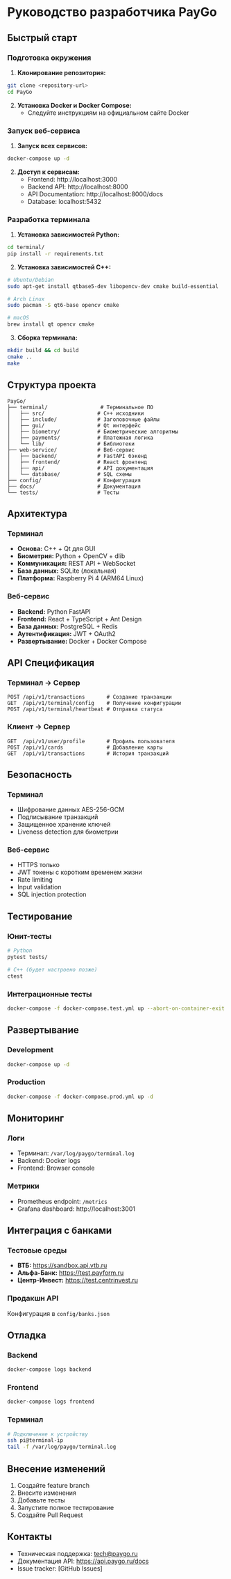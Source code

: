 # Руководство разработчика PayGo

## Быстрый старт

### Подготовка окружения

1. **Клонирование репозитория:**
```bash
git clone <repository-url>
cd PayGo
```

2. **Установка Docker и Docker Compose:**
   - Следуйте инструкциям на официальном сайте Docker

### Запуск веб-сервиса

1. **Запуск всех сервисов:**
```bash
docker-compose up -d
```

2. **Доступ к сервисам:**
   - Frontend: http://localhost:3000
   - Backend API: http://localhost:8000
   - API Documentation: http://localhost:8000/docs
   - Database: localhost:5432

### Разработка терминала

1. **Установка зависимостей Python:**
```bash
cd terminal/
pip install -r requirements.txt
```

2. **Установка зависимостей C++:**
```bash
# Ubuntu/Debian
sudo apt-get install qtbase5-dev libopencv-dev cmake build-essential

# Arch Linux  
sudo pacman -S qt6-base opencv cmake

# macOS
brew install qt opencv cmake
```

3. **Сборка терминала:**
```bash
mkdir build && cd build
cmake ..
make
```

## Структура проекта

```
PayGo/
├── terminal/                 # Терминальное ПО
│   ├── src/                 # C++ исходники
│   ├── include/             # Заголовочные файлы
│   ├── gui/                 # Qt интерфейс
│   ├── biometry/            # Биометрические алгоритмы
│   ├── payments/            # Платежная логика
│   └── lib/                 # Библиотеки
├── web-service/             # Веб-сервис
│   ├── backend/             # FastAPI бэкенд
│   ├── frontend/            # React фронтенд
│   ├── api/                 # API документация
│   └── database/            # SQL схемы
├── config/                  # Конфигурация
├── docs/                    # Документация
└── tests/                   # Тесты
```

## Архитектура

### Терминал
- **Основа:** C++ + Qt для GUI
- **Биометрия:** Python + OpenCV + dlib
- **Коммуникация:** REST API + WebSocket
- **База данных:** SQLite (локальная)
- **Платформа:** Raspberry Pi 4 (ARM64 Linux)

### Веб-сервис
- **Backend:** Python FastAPI
- **Frontend:** React + TypeScript + Ant Design
- **База данных:** PostgreSQL + Redis
- **Аутентификация:** JWT + OAuth2
- **Развертывание:** Docker + Docker Compose

## API Спецификация

### Терминал → Сервер
```
POST /api/v1/transactions       # Создание транзакции
GET  /api/v1/terminal/config    # Получение конфигурации
POST /api/v1/terminal/heartbeat # Отправка статуса
```

### Клиент → Сервер
```
GET  /api/v1/user/profile       # Профиль пользователя
POST /api/v1/cards              # Добавление карты
GET  /api/v1/transactions       # История транзакций
```

## Безопасность

### Терминал
- Шифрование данных AES-256-GCM
- Подписывание транзакций
- Защищенное хранение ключей
- Liveness detection для биометрии

### Веб-сервис
- HTTPS только
- JWT токены с коротким временем жизни
- Rate limiting
- Input validation
- SQL injection protection

## Тестирование

### Юнит-тесты
```bash
# Python
pytest tests/

# C++ (будет настроено позже)
ctest
```

### Интеграционные тесты
```bash
docker-compose -f docker-compose.test.yml up --abort-on-container-exit
```

## Развертывание

### Development
```bash
docker-compose up -d
```

### Production
```bash
docker-compose -f docker-compose.prod.yml up -d
```

## Мониторинг

### Логи
- Терминал: `/var/log/paygo/terminal.log`
- Backend: Docker logs
- Frontend: Browser console

### Метрики
- Prometheus endpoint: `/metrics`
- Grafana dashboard: http://localhost:3001

## Интеграция с банками

### Тестовые среды
- **ВТБ:** https://sandbox.api.vtb.ru
- **Альфа-Банк:** https://test.payform.ru
- **Центр-Инвест:** https://test.centrinvest.ru

### Продакшн API
Конфигурация в `config/banks.json`

## Отладка

### Backend
```bash
docker-compose logs backend
```

### Frontend
```bash
docker-compose logs frontend
```

### Терминал
```bash
# Подключение к устройству
ssh pi@terminal-ip
tail -f /var/log/paygo/terminal.log
```

## Внесение изменений

1. Создайте feature branch
2. Внесите изменения
3. Добавьте тесты
4. Запустите полное тестирование
5. Создайте Pull Request

## Контакты

- Техническая поддержка: tech@paygo.ru
- Документация API: https://api.paygo.ru/docs
- Issue tracker: [GitHub Issues] 